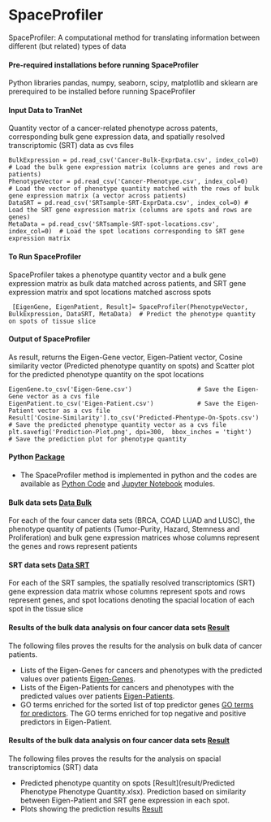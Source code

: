# SpaceProfiler
SpaceProfiler: A computational method for translating information between different (but related) types of data
#### Pre-required installations before running SpaceProfiler
Python libraries pandas, numpy, seaborn, scipy, matplotlib and sklearn are prerequired to be installed before running SpaceProfiler
#### Input Data to TranNet
Quantity vector of a cancer-related phenotype across patents, corresponding bulk gene expression data, and spatially resolved transcriptomic (SRT) data as cvs files
```
BulkExpression = pd.read_csv('Cancer-Bulk-ExprData.csv', index_col=0)    # Load the bulk gene expression matrix (columns are genes and rows are patients)
PhenotypeVector = pd.read_csv('Cancer-Phenotype.csv', index_col=0)       # Load the vector of phenotype quantity matched with the rows of bulk gene expression matrix (a vector across patients)
DataSRT = pd.read_csv('SRTsample-SRT-ExprData.csv', index_col=0) # Load the SRT gene expression matrix (columns are spots and rows are genes)  
MetaData = pd.read_csv('SRTsample-SRT-spot-locations.csv', index_col=0)  # Load the spot locations corresponding to SRT gene expression matrix
```
#### To Run SpaceProfiler
SpaceProfiler takes a phenotype quantity vector and a bulk gene expression matrix as bulk data matched across patients, and SRT gene expression matrix and spot locations matched ascross spots  
```
 [EigenGene, EigenPatient, Result]= SpaceProfiler(PhenotypeVector, BulkExpression, DataSRT, MetaData)  # Predict the phenotype quantity on spots of tissue slice  
```
#### Output of SpaceProfiler
As result, returns the Eigen-Gene vector, Eigen-Patient vector, Cosine similarity vector (Predicted phenotype quantity on spots) and Scatter plot for the predicted phenotype quantity on the spot locations  
```
EigenGene.to_csv('Eigen-Gene.csv')                  # Save the Eigen-Gene vector as a cvs file
EigenPatient.to_csv('Eigen-Patient.csv')            # Save the Eigen-Patient vector as a cvs file
Result['Cosine-Similarity'].to_csv('Predicted-Phentype-On-Spots.csv')  # Save the predicted phenotype quantity vector as a cvs file
plt.savefig('Prediction-Plot.png', dpi=300,  bbox_inches = 'tight')    # Save the prediction plot for phenotype quantity
```
#### Python [Package](code)
* The SpaceProfiler method is implemented in python and the codes are available as [Python Code](code/SpaceProfiler.py) and [Jupyter Notebook](code/SpaceProfiler.ipynb) modules.

#### Bulk data sets [Data Bulk](Bulk-data)
For each of the four cancer data sets (BRCA, COAD LUAD and LUSC), the phenotype quantity of patients (Tumor-Purity, Hazard, Stemness and Proliferation) and bulk gene expression matrices whose columns represent the genes and rows represent patients
#### SRT data sets [Data SRT](SRT-data)
For each of the SRT samples, the spatially resolved transcriptomics (SRT) gene expression data matrix whose columns represent spots and rows represent genes, and spot locations denoting the spacial location of each spot in the tissue slice

#### Results of the bulk data analysis on four cancer data sets [Result](result)
The following files proves the results for the analysis on bulk data of cancer patients.
* Lists of the Eigen-Genes for cancers and phenotypes with the predicted values over patients [Eigen-Genes](result/Eigen-Genes.xlsx).
* Lists of the Eigen-Patients for cancers and phenotypes with the predicted values over patients [Eigen-Patients](result/Eigen-Patients.xlsx).
* GO terms enriched for the sorted list of top predictor genes [GO terms for predictors](result/GO-terms.xlsx). The GO terms enriched for top negative and positive predictors in Eigen-Patient.
#### Results of the bulk data analysis on four cancer data sets [Result](result)
The following files proves the results for the analysis on spacial transcriptomics (SRT) data
* Predicted phenotype quantity on spots [Result](result/Predicted Phenotype Phenotype Quantity.xlsx). Prediction based on similarity between Eigen-Patient and SRT gene expression in each spot.
* Plots showing the prediction results [Result](result)
